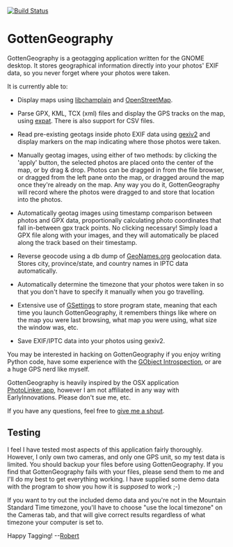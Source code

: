 [![Build Status](https://travis-ci.org/robru/gottengeography.svg?branch=master)](https://travis-ci.org/robru/gottengeography.svg?branch=master)


GottenGeography
===============

GottenGeography is a geotagging application written for the GNOME
desktop. It stores geographical information directly into your photos'
EXIF data, so you never forget where your photos were taken.

It is currently able to:

* Display maps using
  [libchamplain](http://projects.gnome.org/libchamplain/) and
  [OpenStreetMap](http://www.openstreetmap.org/).

* Parse GPX, KML, TCX (xml) files and display the GPS tracks on the
  map, using [expat](http://docs.python.org/library/pyexpat.html).
  There is also support for CSV files.

* Read pre-existing geotags inside photo EXIF data using
  [gexiv2](http://redmine.yorba.org/projects/gexiv2/wiki) and display
  markers on the map indicating where those photos were taken.

* Manually geotag images, using either of two methods: by clicking the
  'apply' button, the selected photos are placed onto the center of
  the map, or by drag & drop. Photos can be dragged in from the file
  browser, or dragged from the left pane onto the map, or dragged
  around the map once they're already on the map. Any way you do it,
  GottenGeography will record where the photos were dragged to and
  store that location into the photos.

* Automatically geotag images using timestamp comparison between
  photos and GPX data, proportionally calculating photo coordinates
  that fall in-between gpx track points. No clicking necessary! Simply
  load a GPX file along with your images, and they will automatically
  be placed along the track based on their timestamp.

* Reverse geocode using a db dump of
  [GeoNames.org](http://www.geonames.org/export/web-services.html)
  geolocation data. Stores city, province/state, and country names in
  IPTC data automatically.

* Automatically determine the timezone that your photos were taken in
  so that you don't have to specify it manually when you go
  travelling.

* Extensive use of
  [GSettings](https://live.gnome.org/GnomeGoals/GSettingsMigration) to
  store program state, meaning that each time you launch
  GottenGeography, it remembers things like where on the map you were
  last browsing, what map you were using, what size the window was,
  etc.

* Save EXIF/IPTC data into your photos using gexiv2.

You may be interested in hacking on GottenGeography if you enjoy
writing Python code, have some experience with the [GObject
Introspection](http://live.gnome.org/GObjectIntrospection), or are a
huge GPS nerd like myself.

GottenGeography is heavily inspired by the OSX application
[PhotoLinker.app](http://www.earlyinnovations.com/photolinker/),
however I am not affiliated in any way with EarlyInnovations. Please
don't sue me, etc.

If you have any questions, feel free to [give me a
shout](mailto:robru@gottengeography.ca).

Testing
-------

I feel I have tested most aspects of this application fairly
thoroughly. However, I only own two cameras, and only one GPS unit, so
my test data is limited. You should backup your files before using
GottenGeography. If you find that GottenGeography fails with your
files, please send them to me and I'll do my best to get everything
working. I have supplied some demo data with the program to show you
how it is *supposed* to work ;-)

If you want to try out the included demo data and you're not in the
Mountain Standard Time timezone, you'll have to choose "use the local
timezone" on the Cameras tab, and that will give correct results
regardless of what timezone your computer is set to.

Happy Tagging! --[Robert](mailto:robru@gottengeography.ca)
